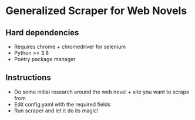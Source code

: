 
# Generalized Scraper for Web Novels

## Hard dependencies
  - Requires chrome + chromedriver for selenium
  - Python >= 3.8 
  - Poetry package manager

## Instructions
  - Do some initial research around the web novel + site you want to scrape from
  - Edit config.yaml with the required fields
  - Run scraper and let it do its magic!